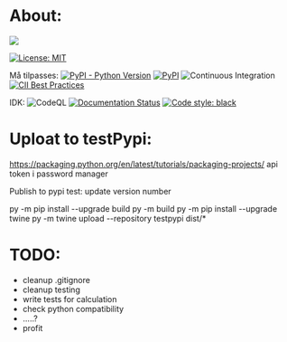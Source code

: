 # About:

<!---Codecov public repo:
[![codecov](https://codecov.io/gh/IsaFoster/MasterThesis/branch/main/graph/badge.svg)](https://app.codecov.io/gh/IsaFoster/MasterThesis/)
Codecov private repo:--->
<a href="https://codecov.io/gh/IsaFoster/MasterThesis" > 
 <img src="https://codecov.io/gh/IsaFoster/MasterThesis/branch/main/graph/badge.svg?token=9CWBWHNZML"/> 
</a>

[![License: MIT](https://img.shields.io/badge/License-MIT-yellow.svg)](https://opensource.org/licenses/MIT)

Må tilpasses:
[![PyPI - Python Version](https://img.shields.io/pypi/pyversions/adversarial-robustness-toolbox)](https://test.pypi.org/project/Robustness/)
[![PyPI](https://badge.fury.io/py/adversarial-robustness-toolbox.svg)](https://badge.fury.io/py/adversarial-robustness-toolbox)
![Continuous Integration](https://github.com/Trusted-AI/adversarial-robustness-toolbox/workflows/Continuous%20Integration/badge.svg)
[![CII Best Practices](https://bestpractices.coreinfrastructure.org/projects/5090/badge)](https://bestpractices.coreinfrastructure.org/projects/5090)


IDK: 
![CodeQL](https://github.com/Trusted-AI/adversarial-robustness-toolbox/workflows/CodeQL/badge.svg)
[![Documentation Status](https://readthedocs.org/projects/adversarial-robustness-toolbox/badge/?version=latest)](http://adversarial-robustness-toolbox.readthedocs.io/en/latest/?badge=latest)
[![Code style: black](https://img.shields.io/badge/code%20style-black-000000.svg)](https://github.com/psf/black)


# Uploat to testPypi:
https://packaging.python.org/en/latest/tutorials/packaging-projects/
api token i password manager

Publish to pypi test: 
update version number

py -m pip install --upgrade build
py -m build
py -m pip install --upgrade twine
py -m twine upload --repository testpypi dist/*

# TODO:
- cleanup .gitignore
- cleanup testing 
- write tests for calculation
- check python compatibility
- .....?
- profit